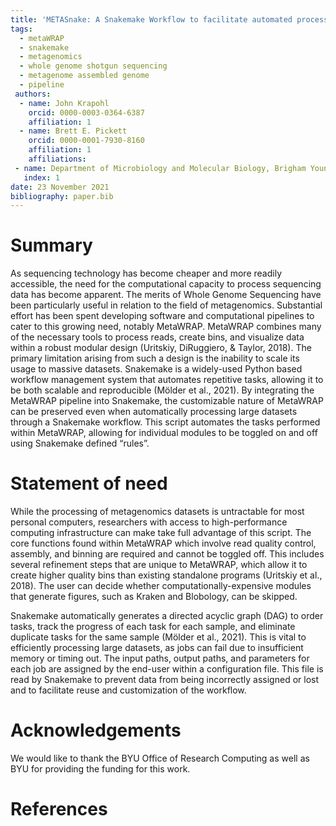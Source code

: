 ```yaml
--- 
title: 'METASnake: A Snakemake Workflow to facilitate automated processing of metagenomic data through the metaWRAP pipeline'
tags:
  - metaWRAP
  - snakemake
  - metagenomics
  - whole genome shotgun sequencing
  - metagenome assembled genome
  - pipeline
 authors:
  - name: John Krapohl
    orcid: 0000-0003-0364-6387
    affiliation: 1
  - name: Brett E. Pickett
    orcid: 0000-0001-7930-8160
    affiliation: 1
    affiliations:
 - name: Department of Microbiology and Molecular Biology, Brigham Young University; Provo, UT, USA
   index: 1
date: 23 November 2021
bibliography: paper.bib
--- 
```


# Summary

As sequencing technology has become cheaper and more readily accessible, the need for the computational capacity to process sequencing data has become apparent. The merits of
Whole Genome Sequencing have been particularly useful in relation to the field of metagenomics. Substantial effort has been spent developing software and computational pipelines 
to cater to this growing need, notably MetaWRAP. MetaWRAP combines many of the necessary tools to process reads, create bins, and visualize data within a robust modular design 
(Uritskiy, DiRuggiero, & Taylor, 2018). The primary limitation arising from such a design is the inability to scale its usage to massive datasets. Snakemake is a widely-used 
Python based workflow management system that automates repetitive tasks, allowing it to be both scalable and reproducible (Mölder et al., 2021). By integrating the MetaWRAP 
pipeline into Snakemake, the customizable nature of MetaWRAP can be preserved even when automatically processing large datasets through a Snakemake workflow. This script 
automates the tasks performed within MetaWRAP, allowing for individual modules to be toggled on and off using Snakemake defined “rules”.

# Statement of need

While the processing of metagenomics datasets is untractable for most personal computers, researchers with access to high-performance computing infrastructure can make take full 
advantage of this script. The core functions found within MetaWRAP which involve read quality control, assembly, and binning are required and cannot be toggled off. This 
includes several refinement steps that are unique to MetaWRAP, which allow it to create higher quality bins than existing standalone programs (Uritskiy et al., 2018). The user 
can decide whether computationally-expensive modules that generate figures, such as Kraken and Blobology, can be skipped. 

Snakemake automatically generates a directed acyclic graph (DAG) to order tasks, track the progress of each task for each sample, and eliminate duplicate tasks for the same 
sample (Mölder et al., 2021). This is vital to efficiently processing large datasets, as jobs can fail due to insufficient memory or timing out. The input paths, output paths, 
and parameters for each job are assigned by the end-user within a configuration file. This file is read by Snakemake to prevent data from being incorrectly assigned or lost and 
to facilitate reuse and customization of the workflow. 


# Acknowledgements

We would like to thank the BYU Office of Research Computing as well as BYU for providing the funding for this work.

# References
